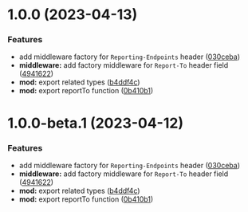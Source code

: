# 1.0.0 (2023-04-13)


### Features

* add middleware factory for `Reporting-Endpoints` header ([030ceba](https://github.com/httpland/reporting-middleware/commit/030cebad0738dce9602150a51dc19425f3dbe7ab))
* **middleware:** add factory middleware for `Report-To` header field ([4941622](https://github.com/httpland/reporting-middleware/commit/4941622ed670b708802bb1597cc571d1b9d6cada))
* **mod:** export related types ([b4ddf4c](https://github.com/httpland/reporting-middleware/commit/b4ddf4c03bf867caa72a7ee94647438eb688dfbf))
* **mod:** export reportTo function ([0b410b1](https://github.com/httpland/reporting-middleware/commit/0b410b1ca22bbeee2fce510d09b7a2bae3487b2b))

# 1.0.0-beta.1 (2023-04-12)


### Features

* add middleware factory for `Reporting-Endpoints` header ([030ceba](https://github.com/httpland/reporting-middleware/commit/030cebad0738dce9602150a51dc19425f3dbe7ab))
* **middleware:** add factory middleware for `Report-To` header field ([4941622](https://github.com/httpland/reporting-middleware/commit/4941622ed670b708802bb1597cc571d1b9d6cada))
* **mod:** export related types ([b4ddf4c](https://github.com/httpland/reporting-middleware/commit/b4ddf4c03bf867caa72a7ee94647438eb688dfbf))
* **mod:** export reportTo function ([0b410b1](https://github.com/httpland/reporting-middleware/commit/0b410b1ca22bbeee2fce510d09b7a2bae3487b2b))

